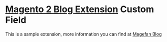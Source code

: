 # [Magento 2 Blog Extension](https://magefan.com/magento2-blog-extension) Custom Field
This is a sample extension, more information you can find at [Magefan Blog](https://magefan.com/blog/add-custom-field-to-magento-2-blog-post/)
